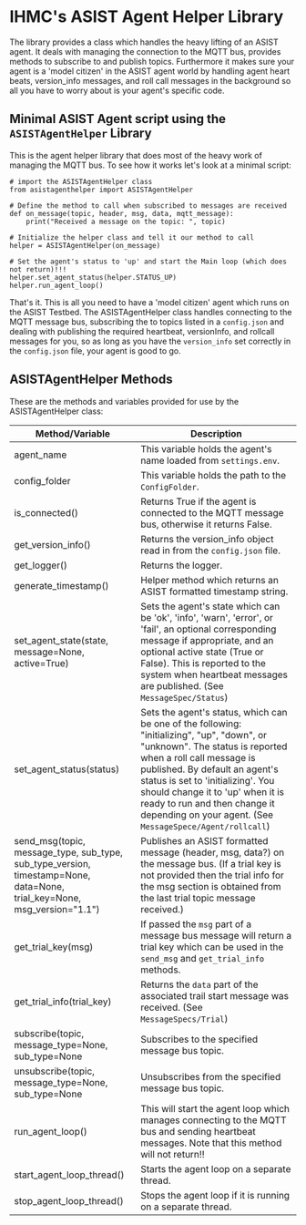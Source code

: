 # IHMC's ASIST Agent Helper Library

The library provides a class which handles the heavy lifting of an ASIST agent.  It 
deals with managing the connection to the MQTT bus, provides methods to subscribe to
and publish topics.  Furthermore it makes sure your agent is a 'model citizen' in the
ASIST agent world by handling agent heart beats, version_info messages, and roll call 
messages in the background so all you have to worry about is your agent's specific code.

## Minimal ASIST Agent script using the `ASISTAgentHelper` Library
This is the agent helper library that does most of the heavy work of managing the MQTT bus.  To see how
it works let's look at a minimal script:

    # import the ASISTAgentHelper class
    from asistagenthelper import ASISTAgentHelper

    # Define the method to call when subscribed to messages are received
    def on_message(topic, header, msg, data, mqtt_message):
        print("Received a message on the topic: ", topic)
    
    # Initialize the helper class and tell it our method to call
    helper = ASISTAgentHelper(on_message)
    
    # Set the agent's status to 'up' and start the Main loop (which does not return)!!!
    helper.set_agent_status(helper.STATUS_UP)
    helper.run_agent_loop() 

That's it.  This is all you need to have a 'model citizen' agent which runs on the ASIST Testbed.  The
ASISTAgentHelper class handles connecting to the MQTT message bus, subscribing the to topics listed in 
a `config.json` and dealing with publishing the required heartbeat, versionInfo, and rollcall messages for 
you, so as long as you have the `version_info` set correctly in the `config.json` file, your agent is 
good to go. 

## ASISTAgentHelper Methods

These are the methods and variables provided for use by the ASISTAgentHelper class:

| Method/Variable | Description |
| --- | --- |
| agent_name | This variable holds the agent's name loaded from `settings.env`. |
| config_folder | This variable holds the path to the `ConfigFolder`. |
| is_connected() | Returns True if the agent is connected to the MQTT message bus, otherwise it returns False. |
| get_version_info() | Returns the version_info object read in from the `config.json` file. |
| get_logger() | Returns the logger.|
| generate_timestamp() | Helper method which returns an ASIST formatted timestamp string. |
| set_agent_state(state, message=None, active=True) | Sets the agent's state which can be 'ok', 'info', 'warn', 'error', or 'fail', an optional corresponding message if appropriate, and an optional active state (True or False).  This is reported to the system when heartbeat messages are published. (See `MessageSpec/Status`) |
| set_agent_status(status) | Sets the agent's status, which can be one of the following: "initializing", "up", "down", or "unknown".  The status is reported when a roll call message is published.  By default an agent's status is set to 'initializing'.  You should change it to 'up' when it is ready to run and then change it depending on your agent. (See `MessageSpece/Agent/rollcall`) |
| send_msg(topic, message_type, sub_type, sub_type_version, timestamp=None, data=None, trial_key=None, msg_version="1.1") | Publishes an ASIST formatted message (header, msg, data?) on the message bus. (If a trial key is not provided then the trial info for the msg section is obtained from the last trial topic message received.) |
| get_trial_key(msg) | If passed the `msg` part of a message bus message will return a trial key which can be used in the `send_msg` and `get_trial_info` methods. |
| get_trial_info(trial_key) | Returns the `data` part of the associated trail start message was received. (See `MessageSpecs/Trial`) |
| subscribe(topic, message_type=None, sub_type=None | Subscribes to the specified message bus topic. |
| unsubscribe(topic, message_type=None, sub_type=None | Unsubscribes from the specified message bus topic. |
| run_agent_loop() | This will start the agent loop which manages connecting to the MQTT bus and sending heartbeat messages. Note that this method will not return!! |
| start_agent_loop_thread() | Starts the agent loop on a separate thread. |
| stop_agent_loop_thread() | Stops the agent loop if it is running on a separate thread. |
